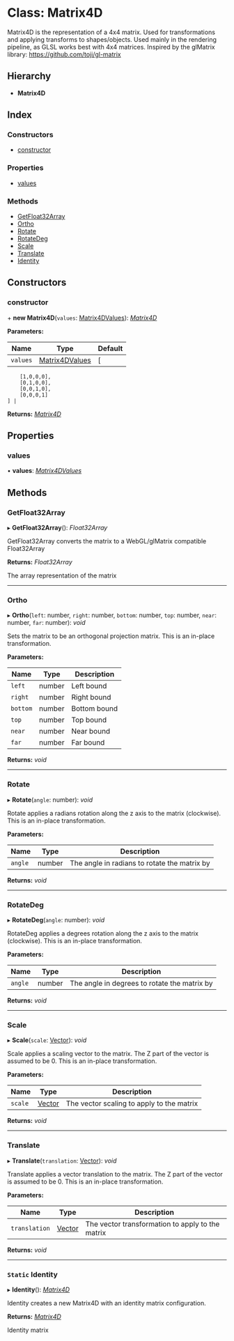 
# Class: Matrix4D

Matrix4D is the representation of a 4x4 matrix.
Used for transformations and applying transforms to shapes/objects.
Used mainly in the rendering pipeline, as GLSL works best with 4x4 matrices.
Inspired by the glMatrix library:
https://github.com/toji/gl-matrix

## Hierarchy

* **Matrix4D**

## Index

### Constructors

* [constructor](_geometry_matrix_4d_.matrix4d.md#constructor)

### Properties

* [values](_geometry_matrix_4d_.matrix4d.md#values)

### Methods

* [GetFloat32Array](_geometry_matrix_4d_.matrix4d.md#getfloat32array)
* [Ortho](_geometry_matrix_4d_.matrix4d.md#ortho)
* [Rotate](_geometry_matrix_4d_.matrix4d.md#rotate)
* [RotateDeg](_geometry_matrix_4d_.matrix4d.md#rotatedeg)
* [Scale](_geometry_matrix_4d_.matrix4d.md#scale)
* [Translate](_geometry_matrix_4d_.matrix4d.md#translate)
* [Identity](_geometry_matrix_4d_.matrix4d.md#static-identity)

## Constructors

###  constructor

\+ **new Matrix4D**(`values`: [Matrix4DValues](../modules/_geometry_matrix_4d_.md#matrix4dvalues)): *[Matrix4D](_geometry_matrix_4d_.matrix4d.md)*

**Parameters:**

Name | Type | Default |
------ | ------ | ------ |
`values` | [Matrix4DValues](../modules/_geometry_matrix_4d_.md#matrix4dvalues) | [
        [1,0,0,0],
        [0,1,0,0],
        [0,0,1,0],
        [0,0,0,1]
    ] |

**Returns:** *[Matrix4D](_geometry_matrix_4d_.matrix4d.md)*

## Properties

###  values

• **values**: *[Matrix4DValues](../modules/_geometry_matrix_4d_.md#matrix4dvalues)*

## Methods

###  GetFloat32Array

▸ **GetFloat32Array**(): *Float32Array*

GetFloat32Array converts the matrix to a WebGL/glMatrix compatible Float32Array

**Returns:** *Float32Array*

The array representation of the matrix

___

###  Ortho

▸ **Ortho**(`left`: number, `right`: number, `bottom`: number, `top`: number, `near`: number, `far`: number): *void*

Sets the matrix to be an orthogonal projection matrix.
This is an in-place transformation.

**Parameters:**

Name | Type | Description |
------ | ------ | ------ |
`left` | number | Left bound |
`right` | number | Right bound |
`bottom` | number | Bottom bound |
`top` | number | Top bound |
`near` | number | Near bound |
`far` | number | Far bound  |

**Returns:** *void*

___

###  Rotate

▸ **Rotate**(`angle`: number): *void*

Rotate applies a radians rotation along the z axis to the matrix (clockwise).
This is an in-place transformation.

**Parameters:**

Name | Type | Description |
------ | ------ | ------ |
`angle` | number | The angle in radians to rotate the matrix by  |

**Returns:** *void*

___

###  RotateDeg

▸ **RotateDeg**(`angle`: number): *void*

RotateDeg applies a degrees rotation along the z axis to the matrix (clockwise).
This is an in-place transformation.

**Parameters:**

Name | Type | Description |
------ | ------ | ------ |
`angle` | number | The angle in degrees to rotate the matrix by  |

**Returns:** *void*

___

###  Scale

▸ **Scale**(`scale`: [Vector](_geometry_vector_.vector.md)): *void*

Scale applies a scaling vector to the matrix. The Z part of the vector is assumed to be 0.
This is an in-place transformation.

**Parameters:**

Name | Type | Description |
------ | ------ | ------ |
`scale` | [Vector](_geometry_vector_.vector.md) | The vector scaling to apply to the matrix  |

**Returns:** *void*

___

###  Translate

▸ **Translate**(`translation`: [Vector](_geometry_vector_.vector.md)): *void*

Translate applies a vector translation to the matrix. The Z part of the vector is assumed to be 0.
This is an in-place transformation.

**Parameters:**

Name | Type | Description |
------ | ------ | ------ |
`translation` | [Vector](_geometry_vector_.vector.md) | The vector transformation to apply to the matrix  |

**Returns:** *void*

___

### `Static` Identity

▸ **Identity**(): *[Matrix4D](_geometry_matrix_4d_.matrix4d.md)*

Identity creates a new Matrix4D with an identity matrix configuration.

**Returns:** *[Matrix4D](_geometry_matrix_4d_.matrix4d.md)*

Identity matrix
